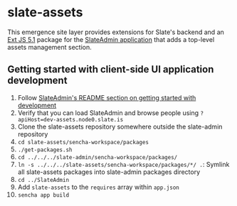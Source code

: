 # slate-assets
This emergence site layer provides extensions for Slate's backend and an [Ext JS 5.1](http://docs.sencha.com/extjs/5.1/) package for the [SlateAdmin application](https://github.com/SlateFoundation/slate-admin) that adds a top-level assets management section.

## Getting started with client-side UI application development
1. Follow [SlateAdmin's README section on getting started with development](https://github.com/SlateFoundation/slate-admin#getting-started-with-client-side-ui-application-development)
2. Verify that you can load SlateAdmin and browse people using `?apiHost=dev-assets.node0.slate.is`
3. Clone the slate-assets repository somewhere outside the slate-admin repository
4. `cd slate-assets/sencha-workspace/packages`
5. `./get-packages.sh`
6. `cd ../../../slate-admin/sencha-workspace/packages/`
7. `ln -s ../../../slate-assets/sencha-workspace/packages/*/ .`: Symlink all slate-assets packages into slate-admin packages directory
8. `cd ../SlateAdmin`
9. Add `slate-assets` to the `requires` array within `app.json`
10. `sencha app build`
